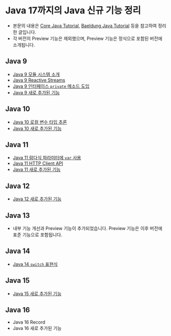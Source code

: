 # Java 17까지의 Java 신규 기능 정리
- 본문의 내용은 [Core Java Tutorial](https://www.logicbig.com/tutorials/core-java-tutorial), [Baeldung Java Tutorial](https://www.baeldung.com/java-tutorial) 등을 참고하여 정리한 글입니다.
- 각 버전의 Preview 기능은 제외했으며, Preview 기능은 정식으로 포함된 버전에 소개됩니다.
## Java 9
- [Java 9 모듈 시스템 소개](https://github.com/libedi/new-features-up-to-java17/blob/main/java9/java9ModuleSystem.md)
- [Java 9 Reactive Streams](https://github.com/libedi/new-features-up-to-java17/blob/main/java9/java9ReactiveStreams.md)
- [Java 9 인터페이스 `private` 메소드 도입](https://github.com/libedi/new-features-up-to-java17/blob/main/java9/java9PrivateMethodInInterface.md)
- [Java 9 새로 추가된 기능](https://github.com/libedi/new-features-up-to-java17/blob/main/java9/java9NewFeatures.md)
## Java 10
- [Java 10 로컬 변수 타입 추론](https://github.com/libedi/new-features-up-to-java17/blob/main/java10/java10LocalVariableTypeInference.md)
- [Java 10 새로 추가된 기능](https://github.com/libedi/new-features-up-to-java17/blob/main/java10/java10NewFeatures.md)
## Java 11
- [Java 11 람다식 파라미터에 `var` 사용](https://github.com/libedi/new-features-up-to-java17/blob/main/java11/java11UsingVarInLambda.md)
- [Java 11 HTTP Client API](https://github.com/libedi/new-features-up-to-java17/blob/main/java11/java11HttpClientApi.md)
- [Java 11 새로 추가된 기능](https://github.com/libedi/new-features-up-to-java17/blob/main/java11/java11NewFeatures.md)
## Java 12
- [Java 12 새로 추가된 기능](https://github.com/libedi/new-features-up-to-java17/blob/main/java12/java12NewFeatures.md)
## Java 13
-  내부 기능 개선과 Preview 기능이 추가되었습니다. Preview 기능은 이후 버전에 표준 기능으로 포함됩니다.
## Java 14
- [Java 14 `switch` 표현식](https://github.com/libedi/new-features-up-to-java17/blob/main/java14/java14SwitchExpression.md)
## Java 15
- [Java 15 새로 추가된 기능](https://github.com/libedi/new-features-up-to-java17/blob/main/java15/java15NewFeatures.md)
## Java 16
- Java 16 Record
- Java 16 새로 추가된 기능